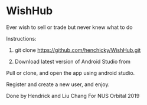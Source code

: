 # WishHub

Ever wish to sell or trade but never knew what to do

Instructions:
1) git clone https://github.com/henchicky/WishHub.git

2) Download latest version of Android Studio from

Pull or clone, and open the app using android studio.

Register and create a new user, and enjoy.


Done by Hendrick and Liu Chang
For NUS Orbital 2019
